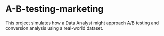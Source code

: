 # A-B-testing-marketing
This project simulates how a Data Analyst might approach A/B testing and conversion analysis using a real-world dataset.
